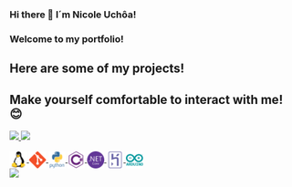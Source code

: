 ### Hi there 👋 I´m Nicole Uchôa!

### Welcome to my portfolio!
## Here are some of my projects!

## Make yourself comfortable to interact with me! 😊

<div>
  <a href="https://github.com/zezineustaquio">
  <img height="180em" src="https://github-readme-stats.vercel.app/api?username=nicole-uchoa&show_icons=true&theme=dark&include_all_commits=true&count_private=true"/>
  <img height="180em" src="https://github-readme-stats.vercel.app/api/top-langs/?username=nicole-uchoa&layout=compact&langs_count=7&theme=dark"/>
</div>
<div style="display: inline_block"><br>
    <img align="center" height="30" src="https://raw.githubusercontent.com/devicons/devicon/master/icons/linux/linux-original.svg">
    <img align="center" height="30" src="https://raw.githubusercontent.com/devicons/devicon/master/icons/git/git-original.svg">
    <img align="center" height="30" src="https://github.com/devicons/devicon/blob/master/icons/python/python-original-wordmark.svg">    
    <img align="center" height="30" src="https://github.com/devicons/devicon/blob/master/icons/csharp/csharp-line.svg">
    <img align="center" height="30" src="https://raw.githubusercontent.com/devicons/devicon/master/icons/dotnetcore/dotnetcore-original.svg">
    <img align="center" height="30" src="https://github.com/devicons/devicon/blob/master/icons/heroku/heroku-original.svg">
    <img align="center" height="30" src="https://github.com/devicons/devicon/blob/master/icons/arduino/arduino-original-wordmark.svg">
    
</div>

<div>
  <a href="https://www.linkedin.com/in/nicole-uchoa/"><img src="https://img.shields.io/badge/-LinkedIn-000000?style=for-the-badge&logo=linkedin&logoColor=0077B5"></a>
